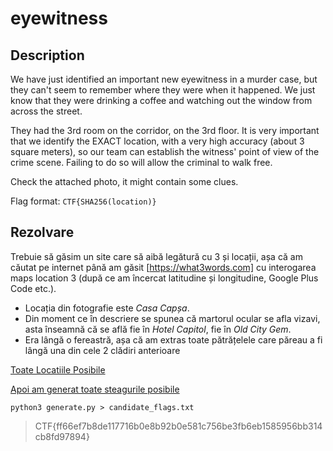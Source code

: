 # eyewitness

## Description

We have just identified an important new eyewitness in a murder case, but they can't seem to remember where they were when it happened. We just know that they were drinking a coffee and watching out the window from across the street.

They had the 3rd room on the corridor, on the 3rd floor. It is very important that we identify the EXACT location, with a very high accuracy (about 3 square meters), so our team can establish the witness' point of view of the crime scene. Failing to do so will allow the criminal to walk free.

Check the attached photo, it might contain some clues.

Flag format: `CTF{SHA256(location)}`

## Rezolvare

Trebuie să găsim un site care să aibă legătură cu 3 și locații, așa că am căutat pe internet până am găsit [https://what3words.com] cu interogarea maps location 3 (după ce am încercat latitudine și longitudine, Google Plus Code etc.).

* Locația din fotografie este *Casa Capșa*.
* Din moment ce în descriere se spunea că martorul ocular se afla vizavi, asta înseamnă că se află fie în *Hotel Capitol*, fie în *Old City Gem*.
* Era lângă o fereastră, așa că am extras toate pătrățelele care păreau a fi lângă una din cele 2 clădiri anterioare

[Toate Locatiile Posibile](locations.txt)

[Apoi am generat toate steagurile posibile](generate.py)

`python3 generate.py > candidate_flags.txt`

> CTF{ff66ef7b8de117716b0e8b92b0e581c756be3fb6eb1585956bb314cb8fd97894}
